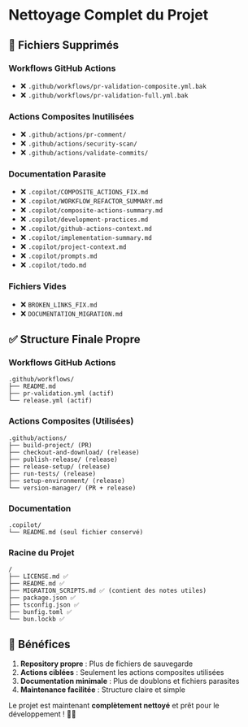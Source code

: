 # Nettoyage Complet du Projet

## 🧹 Fichiers Supprimés

### Workflows GitHub Actions
- ❌ `.github/workflows/pr-validation-composite.yml.bak`
- ❌ `.github/workflows/pr-validation-full.yml.bak`

### Actions Composites Inutilisées
- ❌ `.github/actions/pr-comment/`
- ❌ `.github/actions/security-scan/`
- ❌ `.github/actions/validate-commits/`

### Documentation Parasite
- ❌ `.copilot/COMPOSITE_ACTIONS_FIX.md`
- ❌ `.copilot/WORKFLOW_REFACTOR_SUMMARY.md`
- ❌ `.copilot/composite-actions-summary.md`
- ❌ `.copilot/development-practices.md`
- ❌ `.copilot/github-actions-context.md`
- ❌ `.copilot/implementation-summary.md`
- ❌ `.copilot/project-context.md`
- ❌ `.copilot/prompts.md`
- ❌ `.copilot/todo.md`

### Fichiers Vides
- ❌ `BROKEN_LINKS_FIX.md`
- ❌ `DOCUMENTATION_MIGRATION.md`

## ✅ Structure Finale Propre

### Workflows GitHub Actions
```
.github/workflows/
├── README.md
├── pr-validation.yml (actif)
└── release.yml (actif)
```

### Actions Composites (Utilisées)
```
.github/actions/
├── build-project/ (PR)
├── checkout-and-download/ (release)
├── publish-release/ (release)
├── release-setup/ (release)
├── run-tests/ (release)
├── setup-environment/ (release)
└── version-manager/ (PR + release)
```

### Documentation
```
.copilot/
└── README.md (seul fichier conservé)
```

### Racine du Projet
```
/
├── LICENSE.md ✅
├── README.md ✅
├── MIGRATION_SCRIPTS.md ✅ (contient des notes utiles)
├── package.json ✅
├── tsconfig.json ✅
├── bunfig.toml ✅
└── bun.lockb ✅
```

## 🎯 Bénéfices

1. **Repository propre** : Plus de fichiers de sauvegarde
2. **Actions ciblées** : Seulement les actions composites utilisées
3. **Documentation minimale** : Plus de doublons et fichiers parasites
4. **Maintenance facilitée** : Structure claire et simple

Le projet est maintenant **complètement nettoyé** et prêt pour le développement ! 🧹✨
